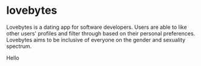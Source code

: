 # lovebytes
Lovebytes is a dating app for software developers.
Users are able to like other users' profiles and filter 
through based on their personal preferences. 
Lovebytes aims to be inclusive of everyone on the gender
and sexuality spectrum.

Hello 